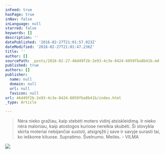 ```yaml
---
inFeed: true
hasPage: true
inNav: false
inLanguage: null
starred: false
keywords: []
description: ''
datePublished: '2016-02-27T21:01:57.023Z'
dateModified: '2016-02-27T21:01:47.236Z'
title: ''
author: []
sourcePath: _posts/2016-02-27-46d49f2b-2e93-4c3e-8424-6059fba8b41b.md
published: true
authors: []
publisher:
  name: null
  domain: null
  url: null
  favicon: null
url: 46d49f2b-2e93-4c3e-8424-6059fba8b41b/index.html
_type: Article

---
```

> Nėra nieko gražiau, kaip stebėti moters vidinį atsiskleidimą. Ir nieko nėra maloniau, kaip atostogos kuriose nereikia skubėti. Ši stovykla skirta moteriai nebijančiai sustoti, atsigręžti į save ir savyje surasti tai, ko ieškome kituose. Supratimo. Švelnumo. Meilės. - VILMA

![](https://s3-us-west-2.amazonaws.com/the-grid-img/p/d047fe9f32713b611b4a0c09bd915d04a911735a.jpg)